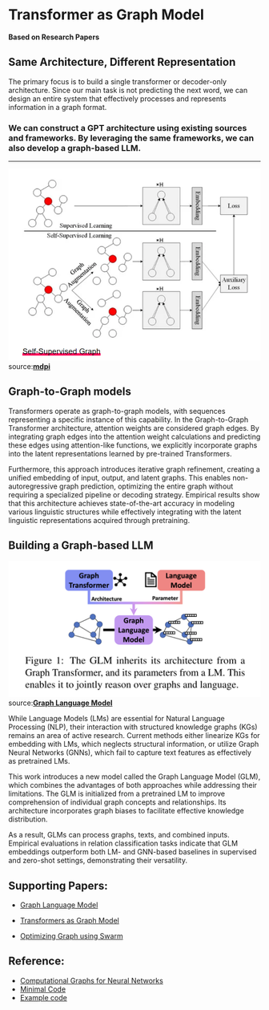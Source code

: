 # **Transformer as Graph Model**

**Based on Research Papers** <br>

## **Same Architecture, Different Representation**



The primary focus is to build a single transformer or decoder-only architecture. Since our main task is not predicting the next word, we can design an entire system that effectively processes and represents information in a graph format.

### **We can construct a GPT architecture using existing sources and frameworks. By leveraging the same frameworks, we can also develop a graph-based LLM.**

--- 


![LL](https://raw.githubusercontent.com/Vishnuprasadvbhat/redo_org/master/img/graph_lm.png)
source:**[mdpi](https://www.mdpi.com/2079-9292/12/4/793)**


## **Graph-to-Graph models**

Transformers operate as graph-to-graph models, with sequences representing a specific instance of this capability. In the Graph-to-Graph Transformer architecture, attention weights are considered graph edges. By integrating graph edges into the attention weight calculations and predicting these edges using attention-like functions, we explicitly incorporate graphs into the latent representations learned by pre-trained Transformers.

Furthermore, this approach introduces iterative graph refinement, creating a unified embedding of input, output, and latent graphs. This enables non-autoregressive graph prediction, optimizing the entire graph without requiring a specialized pipeline or decoding strategy. Empirical results show that this architecture achieves state-of-the-art accuracy in modeling various linguistic structures while effectively integrating with the latent linguistic representations acquired through pretraining.



## **Building a Graph-based LLM**

![LL](https://raw.githubusercontent.com/Vishnuprasadvbhat/redo_org/master/img/graphlangmodel.png)
source:**[Graph Language Model](https://aclanthology.org/2024.acl-long.245.pdf)**

While Language Models (LMs) are essential for Natural Language Processing (NLP), their interaction with structured knowledge graphs (KGs) remains an area of active research. Current methods either linearize KGs for embedding with LMs, which neglects structural information, or utilize Graph Neural Networks (GNNs), which fail to capture text features as effectively as pretrained LMs.

This work introduces a new model called the Graph Language Model (GLM), which combines the advantages of both approaches while addressing their limitations. The GLM is initialized from a pretrained LM to improve comprehension of individual graph concepts and relationships. Its architecture incorporates graph biases to facilitate effective knowledge distribution.

As a result, GLMs can process graphs, texts, and combined inputs. Empirical evaluations in relation classification tasks indicate that GLM embeddings outperform both LM- and GNN-based baselines in supervised and zero-shot settings, demonstrating their versatility.

## **Supporting Papers:**
  - [Graph Language Model](https://aclanthology.org/2024.acl-long.245.pdf)

  - [Transformers as Graph Model](https://arxiv.org/pdf/2310.17936)

  - [Optimizing Graph using Swarm](https://arxiv.org/pdf/2402.16823)


## **Reference:**
  - [Computational Graphs for Neural Networks](https://pharath.github.io/lecture_notes/machine_learning/notes-computational-graphs/)
  - [Minimal Code](https://github.com/jgsimard/computational_graph)
  - [Example code](https://github.com/tonegas/PyNet)





